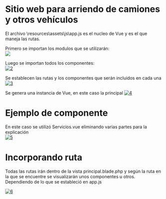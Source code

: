 <h1>Sitio web para arriendo de camiones y otros vehículos</h1>

El archivo \resources\assets\js\app.js  es el nucleo de Vue y es el que maneja las rutas.

<p>
  Primero se importan los modulos que se utilizarán: <br>
<img src="https://image.ibb.co/dtYnZn/1.jpg" >
</p>

<p>
  Luego se importan todos los componentes: <br>
<a href="https://imgbb.com/"><img src="https://image.ibb.co/hOrfn7/2.jpg" alt="2" border="0"></a>
</p>

<p>
  Se establecen las rutas y los componentes que serán incluidos en cada una
<a href="https://ibb.co/d7SaLS"><img src="https://preview.ibb.co/jeE0n7/3.jpg" alt="3" border="0"></a>
</p>

<p>
  Se genera una instancia de Vue, en este caso la principal
<a href="https://ibb.co/kE8RS7"><img src="https://preview.ibb.co/nuSxZn/4.jpg" alt="4" border="0"></a>
</p>


<h1> Ejemplo de componente </h1>

En este caso se utilizó Servicios.vue eliminando varias partes para la explicación <br>
<a href="https://ibb.co/jKfn0S"><img src="https://preview.ibb.co/cr8wun/5.jpg" alt="5" border="0"></a>

<h1> Incorporando ruta </h1>

Todas las rutas irán dentro de la vista principal.blade.php y según la ruta en la que se encuentre se visualizarán unos componentes u otros. Dependiendo de lo que se estableció en app.js

<a href="https://ibb.co/gj2Wun"><img src="https://preview.ibb.co/j5eY77/6.jpg" alt="6" border="0"></a>
